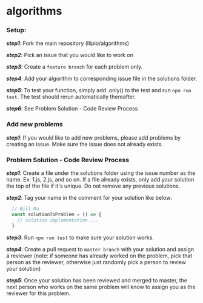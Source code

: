 # algorithms

### Setup:

***step1***: Fork the main repository (llipio/algorithms)

***step2***: Pick an issue that you would like to work on

***step3***: Create a `feature branch` for each problem only.

***step4***: Add your algorithm to corresponding issue file in the solutions folder.

***step5***: To test your function, simply add .only() to the test and run `npm run test`. The test should rerun automatically thereafter.

***step6***: See Problem Solution - Code Review Process

### Add new problems

***step1***: If you would like to add new problems, please add problems by creating an issue. Make sure the issue does not already exists.

### Problem Solution - Code Review Process
***step1***: Create a file under the solutions folder using the issue number as the name. Ex: 1.js, 2.js, and so on.
If a file already exists, only add your solution the top of the file if it's unique. Do not remove any previous solutions.

***step2***: Tag your name in the comment for your solution like below:

```javascript
  // Bill Ma
  const solutionToProblem = () => {
    // solution implementation ...
  }
```
***step3***: Run `npm run test` to make sure your solution works.

***step4***: Create a pull request to `master branch` with your solution and assign a reviewer (note: if someone has already worked on the problem, pick that person as the reviewer, otherwise just randomly pick a person to review your solution)

***step5***: Once your solution has been reviewed and merged to master, the next person who works on the same problem will know to assign you as the reviewer for this problem.  

